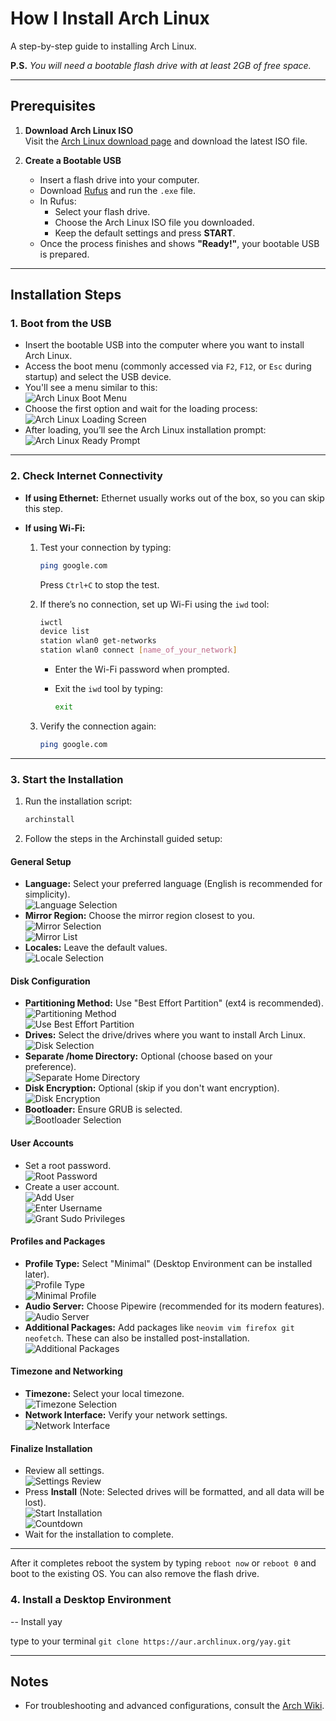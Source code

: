 # How I Install Arch Linux

A step-by-step guide to installing Arch Linux.

**P.S.** _You will need a bootable flash drive with at least 2GB of free space._

---

## Prerequisites

1. **Download Arch Linux ISO**  
   Visit the [Arch Linux download page](https://archlinux.org/download) and download the latest ISO file.

2. **Create a Bootable USB**
   - Insert a flash drive into your computer.
   - Download [Rufus](https://rufus.ie/en/) and run the `.exe` file.
   - In Rufus:
     - Select your flash drive.
     - Choose the Arch Linux ISO file you downloaded.
     - Keep the default settings and press **START**.
   - Once the process finishes and shows **"Ready!"**, your bootable USB is prepared.

---

## Installation Steps

### 1. Boot from the USB

- Insert the bootable USB into the computer where you want to install Arch Linux.
- Access the boot menu (commonly accessed via `F2`, `F12`, or `Esc` during startup) and select the USB device.
- You'll see a menu similar to this:  
  ![Arch Linux Boot Menu](./resources/arch_menu.jpg)  
- Choose the first option and wait for the loading process:  
  ![Arch Linux Loading Screen](./resources/arch_load.jpg)  
- After loading, you’ll see the Arch Linux installation prompt:  
  ![Arch Linux Ready Prompt](./resources/arch_ready.jpg)

---

### 2. Check Internet Connectivity

- **If using Ethernet:** Ethernet usually works out of the box, so you can skip this step.
- **If using Wi-Fi:**

  1. Test your connection by typing:

     ```bash
     ping google.com
     ```

     Press `Ctrl+C` to stop the test.

  2. If there’s no connection, set up Wi-Fi using the `iwd` tool:

     ```bash
     iwctl
     device list
     station wlan0 get-networks
     station wlan0 connect [name_of_your_network]
     ```

     - Enter the Wi-Fi password when prompted.
     - Exit the `iwd` tool by typing:

       ```bash
       exit
       ```

  3. Verify the connection again:

     ```bash
     ping google.com
     ```

---

### 3. Start the Installation

1. Run the installation script:

   ```bash
   archinstall
   ```

2. Follow the steps in the Archinstall guided setup:

#### General Setup

- **Language:** Select your preferred language (English is recommended for simplicity).  
  ![Language Selection](./resources/arch_selected_language.png)
- **Mirror Region:** Choose the mirror region closest to you.  
  ![Mirror Selection](./resources/arch_selected_mirrors.png)  
  ![Mirror List](./resources/arch_mirror.png)
- **Locales:** Leave the default values.  
  ![Locale Selection](./resources/arch_selected_locales.png)

#### Disk Configuration

- **Partitioning Method:** Use "Best Effort Partition" (ext4 is recommended).  
  ![Partitioning Method](./resources/arch_selected_partitioning.png)  
  ![Use Best Effort Partition](./resources/arch_selected_use_best_effort_partition.png)
- **Drives:** Select the drive/drives where you want to install Arch Linux.  
  ![Disk Selection](./resources/arch_select_disk.png)
- **Separate /home Directory:** Optional (choose based on your preference).  
  ![Separate Home Directory](./resources/arch_separate_home_directory.png)
- **Disk Encryption:** Optional (skip if you don't want encryption).  
  ![Disk Encryption](./resources/arch_selected_disk_encryption.png)
- **Bootloader:** Ensure GRUB is selected.  
  ![Bootloader Selection](./resources/arch_selected_bootloader.png)

#### User Accounts

- Set a root password.  
  ![Root Password](./resources/arch_selected_root_password.png)
- Create a user account.  
  ![Add User](./resources/arch_add_user.png)  
  ![Enter Username](./resources/arch_enter_username.png)  
  ![Grant Sudo Privileges](./resources/arch_sudo.png)

#### Profiles and Packages

- **Profile Type:** Select "Minimal" (Desktop Environment can be installed later).  
  ![Profile Type](./resources/arch_selected_profile_type.png)  
  ![Minimal Profile](./resources/arch_selected_profile_type_minimal.png)
- **Audio Server:** Choose Pipewire (recommended for its modern features).  
  ![Audio Server](./resources/arch_audio_server.png)
- **Additional Packages:** Add packages like `neovim vim firefox git neofetch`. These can also be installed post-installation.  
  ![Additional Packages](./resources/arch_additional_packages.png)

#### Timezone and Networking

- **Timezone:** Select your local timezone.  
  ![Timezone Selection](./resources/arch_selected_timezone.png)
- **Network Interface:** Verify your network settings.  
  ![Network Interface](./resources/arch_network_interface.png)

#### Finalize Installation

- Review all settings.  
  ![Settings Review](./resources/arch_selected_install.png)
- Press **Install** (Note: Selected drives will be formatted, and all data will be lost).  
  ![Start Installation](./resources/arch_press_enter.png)  
  ![Countdown](./resources/arch_countdown.png)
- Wait for the installation to complete.

---

After it completes reboot the system by typing `reboot now` or `reboot 0` and boot to the existing OS. You can also remove the flash drive.

### 4. Install a Desktop Environment

-- Install yay

type to your terminal `git clone https://aur.archlinux.org/yay.git`

<!-- Once Arch Linux is installed, you can set up a Desktop Environment (DE). Refer to the [Arch Wiki](https://wiki.archlinux.org/) for detailed steps on installing your preferred DE. -->

---

## Notes

- For troubleshooting and advanced configurations, consult the [Arch Wiki](https://wiki.archlinux.org/).
